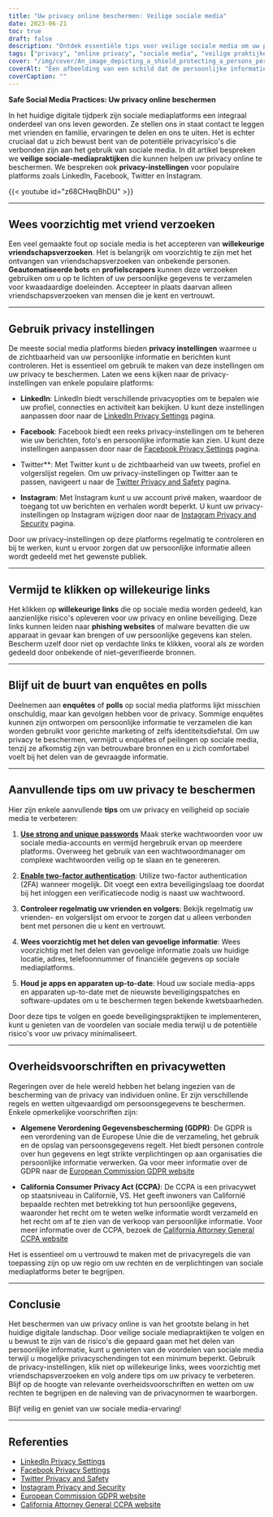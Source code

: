 ```yaml
---
title: "Uw privacy online beschermen: Veilige sociale media"
date: 2023-06-21
toc: true
draft: false
description: "Ontdek essentiële tips voor veilige sociale media om uw privacy online te beschermen en leer meer over de privacy-instellingen van populaire platforms zoals LinkedIn, Facebook, Twitter en Instagram."
tags: ["privacy", "online privacy", "sociale media", "veilige praktijken", "privacyinstellingen", "LinkedIn", "Facebook", "Twitter", "Instagram", "vriendschapsverzoeken", "willekeurige links", "enquêtes", "overheidsvoorschriften", "GDPR", "CCPA", "cyberbeveiliging", "gegevensbescherming", "persoonsgegevens", "privacyschending", "digitale veiligheid", "privacyrisico's", "privacywetten", "privacyregels", "gegevensprivacy", "online beveiliging", "privacybescherming", "privacy van sociale media", "privacytips", "online privacy praktijken", "bescherming van persoonsgegevens"]
cover: "/img/cover/An_image_depicting_a_shield_protecting_a_persons_personal.png"
coverAlt: "Een afbeelding van een schild dat de persoonlijke informatie van een persoon beschermt tijdens het gebruik van sociale mediaplatforms."
coverCaption: ""
---
```


**Safe Social Media Practices: Uw privacy online beschermen**

In het huidige digitale tijdperk zijn sociale mediaplatforms een integraal onderdeel van ons leven geworden. Ze stellen ons in staat contact te leggen met vrienden en familie, ervaringen te delen en ons te uiten. Het is echter cruciaal dat u zich bewust bent van de potentiële privacyrisico's die verbonden zijn aan het gebruik van sociale media. In dit artikel bespreken we **veilige sociale-mediapraktijken** die kunnen helpen uw privacy online te beschermen. We bespreken ook **privacy-instellingen** voor populaire platforms zoals LinkedIn, Facebook, Twitter en Instagram.

{{< youtube id="z68CHwqBhDU" >}}

______

## Wees voorzichtig met vriend verzoeken

Een veel gemaakte fout op sociale media is het accepteren van **willekeurige vriendschapsverzoeken**. Het is belangrijk om voorzichtig te zijn met het ontvangen van vriendschapsverzoeken van onbekende personen. **Geautomatiseerde bots** en **profielscrapers** kunnen deze verzoeken gebruiken om u op te lichten of uw persoonlijke gegevens te verzamelen voor kwaadaardige doeleinden. Accepteer in plaats daarvan alleen vriendschapsverzoeken van mensen die je kent en vertrouwt.

______

## Gebruik privacy instellingen

De meeste social media platforms bieden **privacy instellingen** waarmee u de zichtbaarheid van uw persoonlijke informatie en berichten kunt controleren. Het is essentieel om gebruik te maken van deze instellingen om uw privacy te beschermen. Laten we eens kijken naar de privacy-instellingen van enkele populaire platforms:

- **LinkedIn**: LinkedIn biedt verschillende privacyopties om te bepalen wie uw profiel, connecties en activiteit kan bekijken. U kunt deze instellingen aanpassen door naar de [LinkedIn Privacy Settings](https://www.linkedin.com/psettings/privacy) pagina.

- **Facebook**: Facebook biedt een reeks privacy-instellingen om te beheren wie uw berichten, foto's en persoonlijke informatie kan zien. U kunt deze instellingen aanpassen door naar de [Facebook Privacy Settings](https://www.facebook.com/settings?tab=privacy) pagina.

- Twitter**: Met Twitter kunt u de zichtbaarheid van uw tweets, profiel en volgerslijst regelen. Om uw privacy-instellingen op Twitter aan te passen, navigeert u naar de [Twitter Privacy and Safety](https://twitter.com/settings/privacy) pagina.

- **Instagram**: Met Instagram kunt u uw account privé maken, waardoor de toegang tot uw berichten en verhalen wordt beperkt. U kunt uw privacy-instellingen op Instagram wijzigen door naar de [Instagram Privacy and Security](https://www.instagram.com/accounts/privacy_and_security/) pagina.

Door uw privacy-instellingen op deze platforms regelmatig te controleren en bij te werken, kunt u ervoor zorgen dat uw persoonlijke informatie alleen wordt gedeeld met het gewenste publiek.

______

## Vermijd te klikken op willekeurige links

Het klikken op **willekeurige links** die op sociale media worden gedeeld, kan aanzienlijke risico's opleveren voor uw privacy en online beveiliging. Deze links kunnen leiden naar **phishing websites** of malware bevatten die uw apparaat in gevaar kan brengen of uw persoonlijke gegevens kan stelen. Bescherm uzelf door niet op verdachte links te klikken, vooral als ze worden gedeeld door onbekende of niet-geverifieerde bronnen.

______

## Blijf uit de buurt van enquêtes en polls

Deelnemen aan **enquêtes** of **polls** op social media platforms lijkt misschien onschuldig, maar kan gevolgen hebben voor de privacy. Sommige enquêtes kunnen zijn ontworpen om persoonlijke informatie te verzamelen die kan worden gebruikt voor gerichte marketing of zelfs identiteitsdiefstal. Om uw privacy te beschermen, vermijdt u enquêtes of peilingen op sociale media, tenzij ze afkomstig zijn van betrouwbare bronnen en u zich comfortabel voelt bij het delen van de gevraagde informatie.

______

## Aanvullende tips om uw privacy te beschermen

Hier zijn enkele aanvullende **tips** om uw privacy en veiligheid op sociale media te verbeteren:

1. [**Use strong and unique passwords**](https://simeononsecurity.com/articles/how-to-create-strong-passwords/) Maak sterke wachtwoorden voor uw sociale media-accounts en vermijd hergebruik ervan op meerdere platforms. Overweeg het gebruik van een wachtwoordmanager om complexe wachtwoorden veilig op te slaan en te genereren.

2. [**Enable two-factor authentication**](https://simeononsecurity.com/articles/what-are-the-diferent-kinds-of-factors-in-mfa/): Utilize two-factor authentication (2FA) wanneer mogelijk. Dit voegt een extra beveiligingslaag toe doordat bij het inloggen een verificatiecode nodig is naast uw wachtwoord.

3. **Controleer regelmatig uw vrienden en volgers**: Bekijk regelmatig uw vrienden- en volgerslijst om ervoor te zorgen dat u alleen verbonden bent met personen die u kent en vertrouwt.

4. **Wees voorzichtig met het delen van gevoelige informatie**: Wees voorzichtig met het delen van gevoelige informatie zoals uw huidige locatie, adres, telefoonnummer of financiële gegevens op sociale mediaplatforms.

5. **Houd je apps en apparaten up-to-date**: Houd uw sociale media-apps en apparaten up-to-date met de nieuwste beveiligingspatches en software-updates om u te beschermen tegen bekende kwetsbaarheden.

Door deze tips te volgen en goede beveiligingspraktijken te implementeren, kunt u genieten van de voordelen van sociale media terwijl u de potentiële risico's voor uw privacy minimaliseert.

______

## Overheidsvoorschriften en privacywetten

Regeringen over de hele wereld hebben het belang ingezien van de bescherming van de privacy van individuen online. Er zijn verschillende regels en wetten uitgevaardigd om persoonsgegevens te beschermen. Enkele opmerkelijke voorschriften zijn:

- **Algemene Verordening Gegevensbescherming (GDPR)**: De GDPR is een verordening van de Europese Unie die de verzameling, het gebruik en de opslag van persoonsgegevens regelt. Het biedt personen controle over hun gegevens en legt strikte verplichtingen op aan organisaties die persoonlijke informatie verwerken. Ga voor meer informatie over de GDPR naar de [European Commission GDPR website](https://ec.europa.eu/info/law/law-topic/data-protection_en)

- **California Consumer Privacy Act (CCPA)**: De CCPA is een privacywet op staatsniveau in Californië, VS. Het geeft inwoners van Californië bepaalde rechten met betrekking tot hun persoonlijke gegevens, waaronder het recht om te weten welke informatie wordt verzameld en het recht om af te zien van de verkoop van persoonlijke informatie. Voor meer informatie over de CCPA, bezoek de [California Attorney General CCPA website](https://oag.ca.gov/privacy/ccpa)

Het is essentieel om u vertrouwd te maken met de privacyregels die van toepassing zijn op uw regio om uw rechten en de verplichtingen van sociale mediaplatforms beter te begrijpen.

______

## Conclusie

Het beschermen van uw privacy online is van het grootste belang in het huidige digitale landschap. Door veilige sociale mediapraktijken te volgen en u bewust te zijn van de risico's die gepaard gaan met het delen van persoonlijke informatie, kunt u genieten van de voordelen van sociale media terwijl u mogelijke privacyschendingen tot een minimum beperkt. Gebruik de privacy-instellingen, klik niet op willekeurige links, wees voorzichtig met vriendschapsverzoeken en volg andere tips om uw privacy te verbeteren. Blijf op de hoogte van relevante overheidsvoorschriften en wetten om uw rechten te begrijpen en de naleving van de privacynormen te waarborgen.

Blijf veilig en geniet van uw sociale media-ervaring!

______

## Referenties

- [LinkedIn Privacy Settings](https://www.linkedin.com/psettings/privacy)
- [Facebook Privacy Settings](https://www.facebook.com/settings?tab=privacy)
- [Twitter Privacy and Safety](https://twitter.com/settings/privacy)
- [Instagram Privacy and Security](https://www.instagram.com/accounts/privacy_and_security/)
- [European Commission GDPR website](https://ec.europa.eu/info/law/law-topic/data-protection_en)
- [California Attorney General CCPA website](https://oag.ca.gov/privacy/ccpa)
